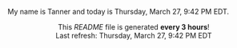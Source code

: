 My name is Tanner and today is Thursday, March 27, 9:42 PM EDT.

<p align="center">This <i>README</i> file is generated <b>every 3 hours</b>!</br>Last refresh: Thursday, March 27, 9:42 PM EDT<br /></p>
